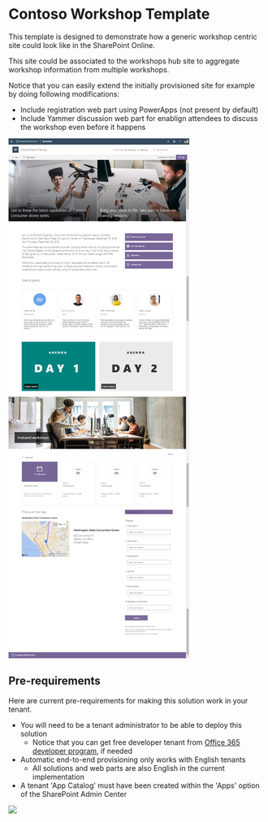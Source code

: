 # Contoso Workshop Template

This template is designed to demonstrate how a generic workshop centric site could look like in the SharePoint Online.

This site could be associated to the workshops hub site to aggregate workshop information from multiple workshops.

Notice that you can easily extend the initially provisioned site for example by doing following modifications:

- Include registration web part using PowerApps (not present by default)
- Include Yammer discussion web part for enablign attendees to discuss the workshop even before it happens

![Full layout](./full-layout-workshop.png)

## Pre-requirements

Here are current pre-requirements for making this solution work in your tenant.

- You will need to be a tenant administrator to be able to deploy this solution
    - Notice that you can get free developer tenant from [Office 365 developer program](https://developer.microsoft.com/en-us/office/dev-program), if needed
- Automatic end-to-end provisioning only works with English tenants
    - All solutions and web parts are also English in the current implementation
- A tenant 'App Catalog' must have been created within the 'Apps' option of the SharePoint Admin Center

<img src="https://telemetry.sharepointpnp.com/sp-dev-provisioning-templates/ContosoWorkshop" />
